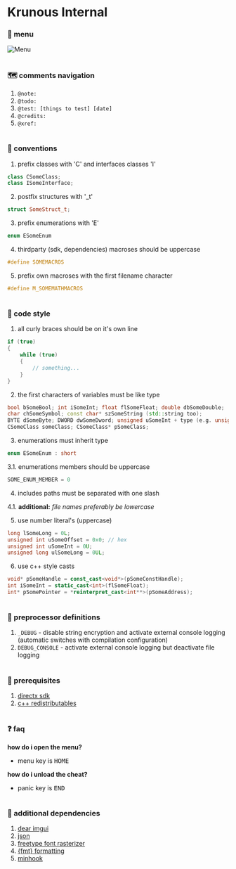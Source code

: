 # Krunous Internal

### :space_invader: menu
![Menu](https://i.imgur.com/yoEf96z.png)

#

### :world_map: comments navigation
1. `@note:`
2. `@todo:`
3. `@test: [things to test] [date]`
4. `@credits:`
5. `@xref:`

#

### :test_tube: conventions
1. prefix classes with 'C' and interfaces classes 'I'
```cpp
class CSomeClass;
class ISomeInterface;
```

2. postfix structures with '_t'
```cpp
struct SomeStruct_t;
```

3. prefix enumerations with 'E'
```cpp
enum ESomeEnum
```

4. thirdparty (sdk, dependencies) macroses should be uppercase
```cpp
#define SOMEMACROS
```

5. prefix own macroses with the first filename character
```cpp
#define M_SOMEMATHMACROS
```

#

### :page_facing_up: code style
1. all curly braces should be on it's own line
```cpp
if (true)
{
	while (true)
	{
		// something...
	}
}
```

2. the first characters of variables must be like type
```cpp
bool bSomeBool; int iSomeInt; float flSomeFloat; double dbSomeDouble;
char chSomeSymbol; const char* szSomeString (std::string too);
BYTE dSomeByte; DWORD dwSomeDword; unsigned uSomeInt + type (e.g. unsigned long ulOffset);
CSomeClass someClass; CSomeClass* pSomeClass;
```

3. enumerations must inherit type
```cpp
enum ESomeEnum : short
```

3.1. enumerations members should be uppercase
```cpp
SOME_ENUM_MEMBER = 0
```

4. includes paths must be separated with one slash

4.1. **additional:** _file names preferably be lowercase_

5. use number literal's (uppercase)
```cpp
long lSomeLong = 0L;
unsigned int uSomeOffset = 0x0; // hex
unsigned int uSomeInt = 0U;
unsigned long ulSomeLong = 0UL;
```

6. use c++ style casts
```cpp
void* pSomeHandle = const_cast<void*>(pSomeConstHandle);
int iSomeInt = static_cast<int>(flSomeFloat);
int* pSomePointer = *reinterpret_cast<int**>(pSomeAddress);
```

#

### :bookmark: preprocessor definitions
1. `_DEBUG` - disable string encryption and activate external console logging (automatic switches with compilation configuration)
2. `DEBUG_CONSOLE` - activate external console logging but deactivate file logging

#

### :wrench: prerequisites
1. [directx sdk](https://www.microsoft.com/en-us/download/details.aspx?id=6812)
2. [c++ redistributables](https://support.microsoft.com/en-us/help/2977003/the-latest-supported-visual-c-downloads)

#

### :question: faq
**how do i open the menu?**
- menu key is <kbd>HOME</kbd>

**how do i unload the cheat?**
- panic key is <kbd>END</kbd>

#

### :balloon: additional dependencies
1. [dear imgui](https://github.com/ocornut/imgui/)
2. [json](https://github.com/nlohmann/json/)
3. [freetype font rasterizer](https://www.freetype.org/)
4. [{fmt} formatting](https://github.com/fmtlib/fmt/)
5. [minhook](https://github.com/TsudaKageyu/minhook/)
